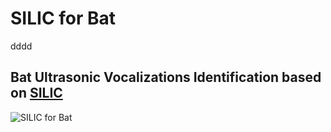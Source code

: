 # SILIC for Bat
dddd

## Bat Ultrasonic Vocalizations Identification based on [SILIC](https://github.com/RedbirdTaiwan/silic)
![SILIC for Bat](./model/LOGO-BAT.svg)
